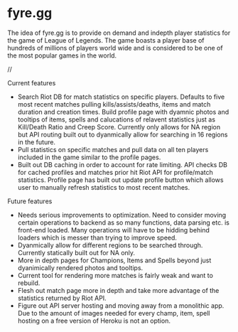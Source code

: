 # fyre.gg

The idea of fyre.gg is to provide on demand and indepth player statistics for the game of League of Legends.  The game boasts a player base of hundreds of millions of players world wide and is considered to be one of the most popular games in the world.

//

Current features
 - Search Riot DB for match statistics on specific players.  Defaults to five most recent matches pulling kills/assists/deaths, items and match duration and creation times.  Build profile page with dyamnic photos and tooltips of items, spells and calucations of relavent statistics just as Kill/Death Ratio and Creep Score.  Currently only allows for NA region but API routing built out to dyanmically allow for searching in 16 regions in the future.
 - Pull statistics on specific matches and pull data on all ten players included in the game similar to the profile pages.
 - Built out DB caching in order to account for rate limiting.  API checks DB for cached profiles and matches prior hit Riot API for profile/match statistics.  Profile page has built out update profile button which allows user to manually refresh statistics to most recent matches.

 Future features
 - Needs serious improvements to optimization.  Need to consider moving certain operations to backend as so many functions, data parsing etc. is front-end loaded.  Many operations will have to be hidding behind loaders which is messer than trying to improve speed.
 - Dyanmically allow for different regions to be searched through.  Currently statically built out for NA only.
 - More in depth pages for Champions, Items and Spells beyond just dyanimically rendered photos and tooltips.
 - Current tool for rendering more matches is fairly weak and want to rebuild.
 - Flesh out match page more in depth and take more advantage of the statistics returned by Riot API.
 - Figure out API server hosting and moving away from a monolithic app.  Due to the amount of images needed for every champ, item, spell hosting on a free version of Heroku is not an option.